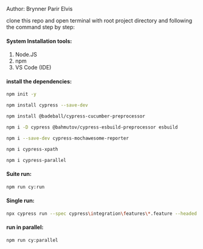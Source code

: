 Author: Brynner Parir Elvis

clone this repo and open terminal with root project directory and following the command step by step:
 
 
 #### System Installation tools:
 1. Node.JS
 2. npm
 3. VS Code (IDE)
 
 #### install the dependencies:

 ```bash
 npm init -y
 ```

 ```bash
 npm install cypress --save-dev
 ```

 ```bash
 npm install @badeball/cypress-cucumber-preprocessor
 ```

 ```bash
 npm i -D cypress @bahmutov/cypress-esbuild-preprocessor esbuild
 ```

  ```bash
npm i --save-dev cypress-mochawesome-reporter
 ```

 ```bash
 npm i cypress-xpath
 ```

  ```bash
 npm i cypress-parallel
 ```
 
 #### Suite run: 

   ```bash
 npm run cy:run
 ```

 #### Single run:

  ```bash
 npx cypress run --spec cypress\integration\features\*.feature --headed --browser chrome
 ```

 #### run in parallel:

  ```bash
npm run cy:parallel  
 ```


